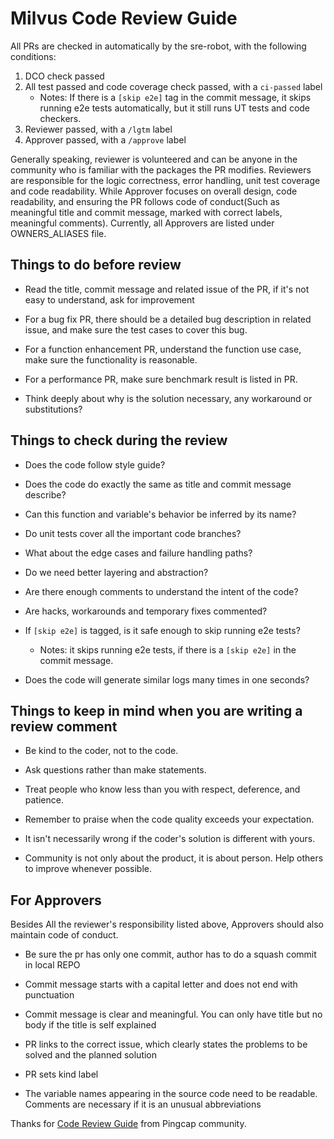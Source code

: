 # Milvus Code Review Guide

All PRs are checked in automatically by the sre-robot, with the following conditions:

1. DCO check passed
2. All test passed and code coverage check passed, with a `ci-passed` label
   - Notes: If there is a `[skip e2e]` tag in the commit message, it skips running e2e tests automatically,
     but it still runs UT tests and code checkers.
3. Reviewer passed, with a `/lgtm` label
4. Approver passed, with a `/approve` label

Generally speaking, reviewer is volunteered and can be anyone in the community who is familiar with the packages the PR modifies.
Reviewers are responsible for the logic correctness, error handling, unit test coverage and code readability.
While Approver focuses on overall design, code readability, and ensuring the PR follows code of
conduct(Such as meaningful title and commit message, marked with correct labels, meaningful comments). Currently,
all Approvers are listed under OWNERS_ALIASES file.

## Things to do before review

- Read the title, commit message and related issue of the PR, if it's not easy to understand, ask for improvement

- For a bug fix PR, there should be a detailed bug description in related issue, and make sure the test cases to cover this bug.

- For a function enhancement PR, understand the function use case, make sure the functionality is reasonable.

- For a performance PR, make sure benchmark result is listed in PR.

- Think deeply about why is the solution necessary, any workaround or substitutions?

## Things to check during the review

- Does the code follow style guide?

- Does the code do exactly the same as title and commit message describe?

- Can this function and variable's behavior be inferred by its name?

- Do unit tests cover all the important code branches?

- What about the edge cases and failure handling paths?

- Do we need better layering and abstraction?

- Are there enough comments to understand the intent of the code?

- Are hacks, workarounds and temporary fixes commented?

- If `[skip e2e]` is tagged, is it safe enough to skip running e2e tests?
  - Notes: it skips running e2e tests, if there is a `[skip e2e]` in the commit message.
- Does the code will generate similar logs many times in one seconds?

## Things to keep in mind when you are writing a review comment

- Be kind to the coder, not to the code.

- Ask questions rather than make statements.

- Treat people who know less than you with respect, deference, and patience.

- Remember to praise when the code quality exceeds your expectation.

- It isn't necessarily wrong if the coder's solution is different with yours.

- Community is not only about the product, it is about person. Help others to improve whenever possible.

## For Approvers

Besides All the reviewer's responsibility listed above, Approvers should also maintain code of conduct.

- Be sure the pr has only one commit, author has to do a squash commit in local REPO

- Commit message starts with a capital letter and does not end with punctuation

- Commit message is clear and meaningful. You can only have title but no body if the title is self explained

- PR links to the correct issue, which clearly states the problems to be solved and the planned solution

- PR sets kind label

- The variable names appearing in the source code need to be readable. Comments are necessary if it is an unusual abbreviations

Thanks for [Code Review Guide](https://github.com/pingcap/tidb/blob/master/code_review_guide.md) from Pingcap community.
